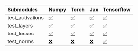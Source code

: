 | Submodules       | Numpy                                                                                                                           | Torch                                                                                                                           | Jax                                                                                                                             | Tensorflow                                                                                                                      |
|:-----------------|:--------------------------------------------------------------------------------------------------------------------------------|:--------------------------------------------------------------------------------------------------------------------------------|:--------------------------------------------------------------------------------------------------------------------------------|:--------------------------------------------------------------------------------------------------------------------------------|
| test_activations | <a href="https://github.com/unifyai/ivy/runs/7890526815?check_suite_focus=true" rel="noopener noreferrer" target="_blank">✅</a> | <a href="https://github.com/unifyai/ivy/runs/7890527136?check_suite_focus=true" rel="noopener noreferrer" target="_blank">✅</a> | <a href="https://github.com/unifyai/ivy/runs/7890527425?check_suite_focus=true" rel="noopener noreferrer" target="_blank">✅</a> | <a href="https://github.com/unifyai/ivy/runs/7890527707?check_suite_focus=true" rel="noopener noreferrer" target="_blank">✅</a> |
| test_layers      | <a href="https://github.com/unifyai/ivy/runs/7890526886?check_suite_focus=true" rel="noopener noreferrer" target="_blank">✅</a> | <a href="https://github.com/unifyai/ivy/runs/7890527212?check_suite_focus=true" rel="noopener noreferrer" target="_blank">✅</a> | <a href="https://github.com/unifyai/ivy/runs/7890527500?check_suite_focus=true" rel="noopener noreferrer" target="_blank">✅</a> | <a href="https://github.com/unifyai/ivy/runs/7890527771?check_suite_focus=true" rel="noopener noreferrer" target="_blank">✅</a> |
| test_losses      | <a href="https://github.com/unifyai/ivy/runs/7890526945?check_suite_focus=true" rel="noopener noreferrer" target="_blank">✅</a> | <a href="https://github.com/unifyai/ivy/runs/7890527279?check_suite_focus=true" rel="noopener noreferrer" target="_blank">✅</a> | <a href="https://github.com/unifyai/ivy/runs/7890527559?check_suite_focus=true" rel="noopener noreferrer" target="_blank">✅</a> | <a href="https://github.com/unifyai/ivy/runs/7890527839?check_suite_focus=true" rel="noopener noreferrer" target="_blank">✅</a> |
| test_norms       | <a href="https://github.com/unifyai/ivy/runs/7890527059?check_suite_focus=true" rel="noopener noreferrer" target="_blank">❌</a> | <a href="https://github.com/unifyai/ivy/runs/7890527343?check_suite_focus=true" rel="noopener noreferrer" target="_blank">❌</a> | <a href="https://github.com/unifyai/ivy/runs/7890527636?check_suite_focus=true" rel="noopener noreferrer" target="_blank">❌</a> | <a href="https://github.com/unifyai/ivy/runs/7890527897?check_suite_focus=true" rel="noopener noreferrer" target="_blank">✅</a> |